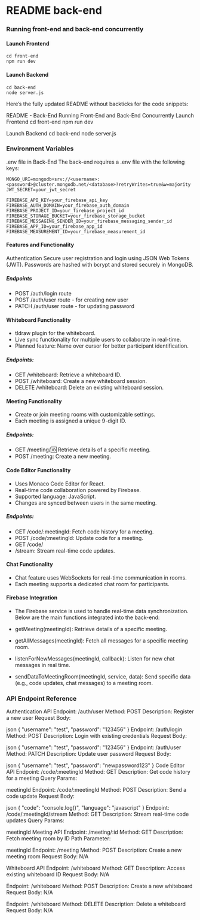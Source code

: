 # README back-end

### Running front-end and back-end concurrently

#### Launch Frontend
```
cd front-end
npm run dev
```


#### Launch Backend
```
cd back-end
node server.js
```


Here’s the fully updated README without backticks for the code snippets:

README - Back-End
Running Front-End and Back-End Concurrently
Launch Frontend
cd front-end
npm run dev

Launch Backend
cd back-end
node server.js

### Environment Variables
.env file in Back-End
The back-end requires a .env file with the following keys:
```
MONGO_URI=mongodb+srv://<username>:<password>@cluster.mongodb.net/<database>?retryWrites=true&w=majority
JWT_SECRET=your_jwt_secret

FIREBASE_API_KEY=your_firebase_api_key
FIREBASE_AUTH_DOMAIN=your_firebase_auth_domain
FIREBASE_PROJECT_ID=your_firebase_project_id
FIREBASE_STORAGE_BUCKET=your_firebase_storage_bucket
FIREBASE_MESSAGING_SENDER_ID=your_firebase_messaging_sender_id
FIREBASE_APP_ID=your_firebase_app_id
FIREBASE_MEASUREMENT_ID=your_firebase_measurement_id
```

#### Features and Functionality
Authentication
Secure user registration and login using JSON Web Tokens (JWT).
Passwords are hashed with bcrypt and stored securely in MongoDB.

##### Endpoints
* POST /auth/login route
* POST /auth/user route - for creating new user
* PATCH /auth/user route - for updating password


#### Whiteboard Functionality
* tldraw plugin for the whiteboard.
* Live sync functionality for multiple users to collaborate in real-time.
* Planned feature: Name over cursor for better participant identification.

##### Endpoints:
* GET /whiteboard: Retrieve a whiteboard ID.
* POST /whiteboard: Create a new whiteboard session.
* DELETE /whiteboard: Delete an existing whiteboard session.


#### Meeting Functionality
* Create or join meeting rooms with customizable settings.
* Each meeting is assigned a unique 9-digit ID.

##### Endpoints:
* GET /meeting/:id: Retrieve details of a specific meeting.
* POST /meeting: Create a new meeting.

#### Code Editor Functionality
* Uses Monaco Code Editor for React.
* Real-time code collaboration powered by Firebase.
* Supported language: JavaScript.
* Changes are synced between users in the same meeting.

##### Endpoints:
* GET /code/:meetingId: Fetch code history for a meeting.
* POST /code/:meetingId: Update code for a meeting.
* GET /code/
* /stream: Stream real-time code updates.

#### Chat Functionality
* Chat feature uses WebSockets for real-time communication in rooms.
* Each meeting supports a dedicated chat room for participants.

#### Firebase Integration
* The Firebase service is used to handle real-time data synchronization. Below are the main functions integrated into the back-end:

* getMeeting(meetingId): Retrieve details of a specific meeting.
* getAllMessages(meetingId): Fetch all messages for a specific meeting room.
* listenForNewMessages(meetingId, callback): Listen for new chat messages in real time.
* sendDataToMeetingRoom(meetingId, service, data): Send specific data (e.g., code updates, chat messages) to a meeting room.

### API Endpoint Reference
Authentication API
Endpoint: /auth/user
Method: POST
Description: Register a new user
Request Body:

json
{ "username": "test", "password": "123456" }
Endpoint: /auth/login
Method: POST
Description: Login with existing credentials
Request Body:

json
{ "username": "test", "password": "123456" }
Endpoint: /auth/user
Method: PATCH
Description: Update user password
Request Body:

json
{ "username": "test", "password": "newpassword123" }
Code Editor API
Endpoint: /code/:meetingId
Method: GET
Description: Get code history for a meeting
Query Params:

meetingId
Endpoint: /code/:meetingId
Method: POST
Description: Send a code update
Request Body:

json
{ "code": "console.log()", "language": "javascript" }
Endpoint: /code/:meetingId/stream
Method: GET
Description: Stream real-time code updates
Query Params:

meetingId
Meeting API
Endpoint: /meeting/:id
Method: GET
Description: Fetch meeting room by ID
Path Parameter:

meetingId
Endpoint: /meeting
Method: POST
Description: Create a new meeting room
Request Body: N/A

Whiteboard API
Endpoint: /whiteboard
Method: GET
Description: Access existing whiteboard ID
Request Body: N/A

Endpoint: /whiteboard
Method: POST
Description: Create a new whiteboard
Request Body: N/A

Endpoint: /whiteboard
Method: DELETE
Description: Delete a whiteboard
Request Body: N/A
